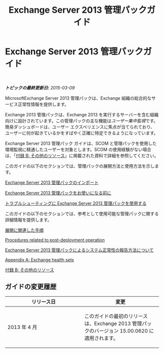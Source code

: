 ﻿---
title: Exchange Server 2013 管理パックガイド
TOCTitle: '@NoTitle'
ms:assetid: 5e3d40c1-9230-467e-be80-633407078468
ms:mtpsurl: https://technet.microsoft.com/ja-jp/library/Ee758046(v=EXCHG.150)
ms:contentKeyID: 53181893
ms.author: dstrome
ms.date: 04/03/2015
mtps_version: v=EXCHG.150
ms.translationtype: HT
---

# Exchange Server 2013 管理パックガイド

 

_**トピックの最終更新日:** 2015-03-09_

MicrosoftExchange Server 2013 管理パックは、Exchange 組織の総合的なサービス正常性情報を提供します。

Exchange 2013 管理パックは、Exchange 2013 を実行するサーバーを含む組織向けに設計されています。この管理パックの主な機能は*ユーザー集中監視*です。簡易ダッシュボードは、ユーザー エクスペリエンスに焦点が当てられており、ユーザーに何が起きているかをすばやく正確に特定できるようになっています。

Exchange Server 2013 管理パック ガイドは、SCOM と管理パックを使用した環境監視に精通したユーザーを対象とします。SCOM の使用経験がない場合は、「[付録 B: その他のリソース](appendix-b-additional-resources.md)」に掲載された資料で詳細を参照してください。

このガイドの以下のセクションでは、管理パックの展開方法と使用方法を示します。

[Exchange Server 2013 管理パックのインポート](import-the-exchange-server-2013-management-pack.md)

[Exchange Server 2013 管理パックをお使いになる前に](getting-started-with-exchange-server-2013-management-pack.md)

[トラブルシューティングに Exchange Server 2013 管理パックを使用する](using-the-exchange-server-2013-management-pack-for-troubleshooting.md)

このガイドの以下のセクションでは、参考として使用可能な管理パックに関する詳細情報を提供します。

[展開に関連した手順](procedures-related-to-deployment.md)

[Procedures related to post-deployment operation](procedures-related-to-post-deployment-operation.md)

[Exchange Server 2013 管理パックによるシステム正常性の報告方法について](understanding-how-exchange-server-2013-management-pack-reports-system-health.md)

[Appendix A: Exchange health sets](appendix-a-exchange-health-sets.md)

[付録 B: その他のリソース](appendix-b-additional-resources.md)

## ガイドの変更履歴


<table>
<colgroup>
<col style="width: 50%" />
<col style="width: 50%" />
</colgroup>
<thead>
<tr class="header">
<th>リリース日</th>
<th>変更</th>
</tr>
</thead>
<tbody>
<tr class="odd">
<td><p>2013 年 4 月</p></td>
<td><p>このガイドの最初のリリースは、Exchange 2013 管理パックのバージョン 15.00.0620 に適用されます。</p></td>
</tr>
</tbody>
</table>

